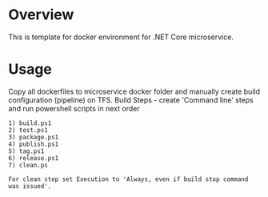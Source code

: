 # Overview

This is template for docker environment for .NET Core microservice.

# Usage

Copy all dockerfiles to microservice docker folder and manually create build configuration (pipeline) on TFS. 
Build Steps - create 'Command line' steps and run powershell scripts in next order 
    
    1) build.ps1
    2) test.ps1
    3) package.ps1
    4) publish.ps1
    5) tag.ps1
    6) release.ps1
    7) clean.ps
    
    For clean step set Execution to 'Always, even if build stop command was issued'.

